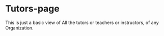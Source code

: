 # Tutors-page
This is just a basic view of All the tutors or teachers or instructors, of any Organization.
